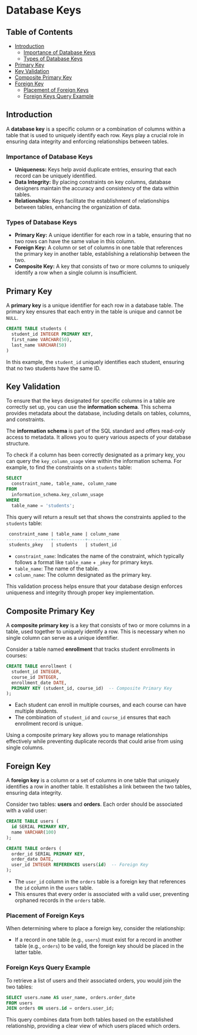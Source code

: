 # Database Keys

## Table of Contents

- [Introduction](#introduction)
  - [Importance of Database Keys](#importance-of-database-keys)
  - [Types of Database Keys](#types-of-database-keys)
- [Primary Key](#primary-key)
- [Key Validation](#key-validation)
- [Composite Primary Key](#composite-primary-key)
- [Foreign Key](#foreign-key)
  - [Placement of Foreign Keys](#placement-of-foreign-keys)
  - [Foreign Keys Query Example](#foreign-keys-query-example)

## Introduction

A **database key** is a specific column or a combination of columns within a table that is used to uniquely identify each row. Keys play a crucial role in ensuring data integrity and enforcing relationships between tables.

### Importance of Database Keys

- **Uniqueness:** Keys help avoid duplicate entries, ensuring that each record can be uniquely identified.
- **Data Integrity:** By placing constraints on key columns, database designers maintain the accuracy and consistency of the data within tables.
- **Relationships:** Keys facilitate the establishment of relationships between tables, enhancing the organization of data.

### Types of Database Keys

- **Primary Key:** A unique identifier for each row in a table, ensuring that no two rows can have the same value in this column.
- **Foreign Key:** A column or set of columns in one table that references the primary key in another table, establishing a relationship between the two.
- **Composite Key:** A key that consists of two or more columns to uniquely identify a row when a single column is insufficient.

## Primary Key

A **primary key** is a unique identifier for each row in a database table. The primary key ensures that each entry in the table is unique and cannot be `NULL`.

```sql
CREATE TABLE students (
  student_id INTEGER PRIMARY KEY,
  first_name VARCHAR(50),
  last_name VARCHAR(50)
)
```

In this example, the `student_id` uniquely identifies each student, ensuring that no two students have the same ID.

## Key Validation

To ensure that the keys designated for specific columns in a table are correctly set up, you can use the **information schema**. This schema provides metadata about the database, including details on tables, columns, and constraints.

The **information schema** is part of the SQL standard and offers read-only access to metadata. It allows you to query various aspects of your database structure.

To check if a column has been correctly designated as a primary key, you can query the `key_column_usage` view within the information schema. For example, to find the constraints on a `students` table:

```sql
SELECT
  constraint_name, table_name, column_name
FROM
  information_schema.key_column_usage
WHERE
  table_name = 'students';
```

This query will return a result set that shows the constraints applied to the `students` table:

```sql
 constraint_name | table_name | column_name
-----------------+------------+-------------
 students_pkey   | students   | student_id
```

- `constraint_name`: Indicates the name of the constraint, which typically follows a format like `table_name` + `_pkey` for primary keys.
- `table_name`: The name of the table.
- `column_name`: The column designated as the primary key.

This validation process helps ensure that your database design enforces uniqueness and integrity through proper key implementation.

## Composite Primary Key

A **composite primary key** is a key that consists of two or more columns in a table, used together to uniquely identify a row. This is necessary when no single column can serve as a unique identifier.

Consider a table named **enrollment** that tracks student enrollments in courses:

```sql
CREATE TABLE enrollment (
  student_id INTEGER,
  course_id INTEGER,
  enrollment_date DATE,
  PRIMARY KEY (student_id, course_id)  -- Composite Primary Key
);
```

- Each student can enroll in multiple courses, and each course can have multiple students.
- The combination of `student_id` and `course_id` ensures that each enrollment record is unique.

Using a composite primary key allows you to manage relationships effectively while preventing duplicate records that could arise from using single columns.

## Foreign Key

A **foreign key** is a column or a set of columns in one table that uniquely identifies a row in another table. It establishes a link between the two tables, ensuring data integrity.

Consider two tables: **users** and **orders**. Each order should be associated with a valid user:

```sql
CREATE TABLE users (
  id SERIAL PRIMARY KEY,
  name VARCHAR(100)
);

CREATE TABLE orders (
  order_id SERIAL PRIMARY KEY,
  order_date DATE,
  user_id INTEGER REFERENCES users(id)  -- Foreign Key
);
```

- The `user_id` column in the `orders` table is a foreign key that references the `id` column in the `users` table.
- This ensures that every order is associated with a valid user, preventing orphaned records in the `orders` table.

### Placement of Foreign Keys

When determining where to place a foreign key, consider the relationship:

- If a record in one table (e.g., `users`) must exist for a record in another table (e.g., `orders`) to be valid, the foreign key should be placed in the latter table.

### Foreign Keys Query Example

To retrieve a list of users and their associated orders, you would join the two tables:

```sql
SELECT users.name AS user_name, orders.order_date
FROM users
JOIN orders ON users.id = orders.user_id;
```

This query combines data from both tables based on the established relationship, providing a clear view of which users placed which orders.

